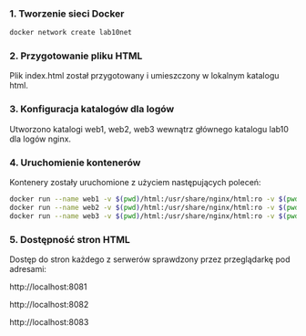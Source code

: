 ### 1. Tworzenie sieci Docker

```bash
docker network create lab10net
```

### 2. Przygotowanie pliku HTML
Plik index.html został przygotowany i umieszczony w lokalnym katalogu html.

### 3. Konfiguracja katalogów dla logów
Utworzono katalogi web1, web2, web3 wewnątrz głównego katalogu lab10 dla logów nginx.

### 4. Uruchomienie kontenerów
Kontenery zostały uruchomione z użyciem następujących poleceń:
```bash
docker run --name web1 -v $(pwd)/html:/usr/share/nginx/html:ro -v $(pwd)/lab10/web1:/var/log/nginx -d --network lab10net -p 8081:80 nginx:latest
docker run --name web2 -v $(pwd)/html:/usr/share/nginx/html:ro -v $(pwd)/lab10/web2:/var/log/nginx -d --network lab10net -p 8082:80 nginx:latest
docker run --name web3 -v $(pwd)/html:/usr/share/nginx/html:ro -v $(pwd)/lab10/web3:/var/log/nginx -d --network lab10net -p 8083:80 nginx:latest
```

### 5. Dostępność stron HTML
Dostęp do stron każdego z serwerów sprawdzony przez przeglądarkę pod adresami:

http://localhost:8081

http://localhost:8082

http://localhost:8083
